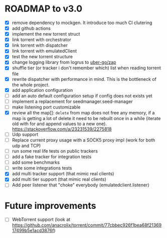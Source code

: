 # ROADMAP to v3.0

- [x] remove dependency to mockgen. It introduce too much CI clutering
- [x] add github actions
- [x] implement the new torrent struct
- [x] link torrent with orchestrator
- [x] link torrent with dispatcher
- [x] link torrent with emulatedClient
- [x] test the new torrent structure
- [x] change logging library from logrus to [uber-go/zap](https://github.com/uber-go/zap)
- [x] shuffle tier (or tracker i don't remember which) list when reading torrent file
- [x] rewrite dispatcher with performance in mind. This is the bottleneck of the whole project.
- [x] add application configuration
- [ ] add an auto default configuration setup if config does not exists yet
- [ ] implement a replacement for seedmanager.seed-manager
- [ ] make listening port customizable
- [x] review all the map[]: `delete` from map does not free any memory, if a map is getting a lot of delete it need to be rebuilt once in a while (iterate old with for and append values to a new one). https://stackoverflow.com/a/23231539/2275818
- [ ] Udp support
- [ ] Replace current proxy usage with a SOCK5 proxy impl (work for both udp and TCP)
- [ ] run some real life tests on public trackers
- [ ] add a fake tracker for integration tests
- [ ] add some benchmarks
- [ ] write some integrations tests
- [x] add multi tracker support (that mimic real clients)
- [x] add multi tier support (that mimic real clients)
- [ ] Add peer listener that "choke" everybody (emulatedclient.listener)

# Future improvements

- [ ] WebTorrent support (look at https://github.com/anacrolix/torrent/commit/77cbbec926f1bea68f2136917499b5e1acd3876f)
